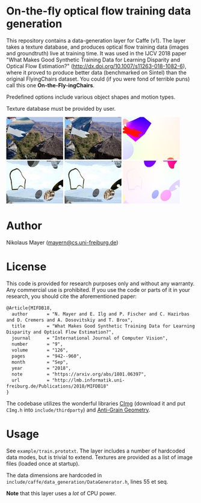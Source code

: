 
# On-the-fly optical flow training data generation
This repository contains a data-generation layer for Caffe (v1).
The layer takes a texture database, and produces optical flow training data (images and groundtruth) live at training time.
It was used in the IJCV 2018 paper "What Makes Good Synthetic Training Data for Learning Disparity and Optical Flow Estimation?" (http://dx.doi.org/10.1007/s11263-018-1082-6), where it proved to produce better data (benchmarked on Sintel) than the original FlyingChairs dataset.
You could (if you were fond of terrible puns) call this one **On-the-Fly-ingChairs**.

Predefined options include various object shapes and motion types.

Texture database must be provided by user.


<img src='https://raw.githubusercontent.com/lmb-freiburg/optical-flow-2d-data-generation/master/img/image_00002.png' width='30%' alt=''/> <img src='https://raw.githubusercontent.com/lmb-freiburg/optical-flow-2d-data-generation/master/img/image_00003.png' width='30%' alt=''/> <img src='https://raw.githubusercontent.com/lmb-freiburg/optical-flow-2d-data-generation/master/img/flow2.png' width='30%' alt=''/> 
<img src='https://raw.githubusercontent.com/lmb-freiburg/optical-flow-2d-data-generation/master/img/image_00006.png' width='30%' alt=''/> <img src='https://raw.githubusercontent.com/lmb-freiburg/optical-flow-2d-data-generation/master/img/image_00007.png' width='30%' alt=''/> <img src='https://raw.githubusercontent.com/lmb-freiburg/optical-flow-2d-data-generation/master/img/flow6.png' width='30%' alt=''/> 



# Author
Nikolaus Mayer (mayern@cs.uni-freiburg.de)

# License
This code is provided for research purposes only and without any warranty. Any commercial use is prohibited. If you use the code or parts of it in your research, you should cite the aforementioned paper: 
```
@Article{MIFDB18,
  author       = "N. Mayer and E. Ilg and P. Fischer and C. Hazirbas and D. Cremers and A. Dosovitskiy and T. Brox",
  title        = "What Makes Good Synthetic Training Data for Learning Disparity and Optical Flow Estimation?",
  journal      = "International Journal of Computer Vision",
  number       = "9",
  volume       = "126",
  pages        = "942--960",
  month        = "Sep",
  year         = "2018",
  note         = "https://arxiv.org/abs/1801.06397",
  url          = "http://lmb.informatik.uni-freiburg.de/Publications/2018/MIFDB18"
}
```

The codebase utilizes the wonderful libraries [CImg](http://cimg.eu/) (download it and put `CImg.h` into `include/thirdparty`) and [Anti-Grain Geometry](https://github.com/tomhughes/agg).

# Usage
See `example/train.prototxt`. 
The layer includes a number of hardcoded data modes, but is trivial to extend. 
Textures are provided as a list of image files (loaded once at startup).

The data dimensions are hardcoded in `include/caffe/data_generation/DataGenerator.h`, lines 55 et seq.

**Note** that this layer uses a *lot* of CPU power.

